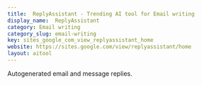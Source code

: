 ```yaml
---
title:  ReplyAssistant - Trending AI tool for Email writing
display_name:  ReplyAssistant
category: Email writing
category_slug: email-writing
key: sites_google_com_view_replyassistant_home
website: https://sites.google.com/view/replyassistant/home
layout: aitool
---
```


Autogenerated email and message replies.

